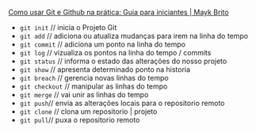 [Como usar Git e Github na prática: Guia para iniciantes | Mayk Brito](https://www.youtube.com/watch?v=2alg7MQ6_sI)

* `git init` // inicia o Projeto Git
* `git add` // adiciona ou atualiza mudanças para irem na linha do tempo
* `git commit` // adiciona um ponto na linha do tempo
* `git log` // vizualiza os pontos na linha do tempo / commits
* `git status` // informa o estado das alterações do nosso projeto
* `git show` // apresenta determinado ponto na historia
* `git breach` // gerencia novas linhas do tempo
* `git checkout` // manipular as linhas do tempo
* `git merge` // vai unir as linhas do tempo
* `git push`// envia as alterações locais para o repositorio remoto
* `git clone` // clona um repositorio | projeto
* `git pull`// puxa o repositorio remoto